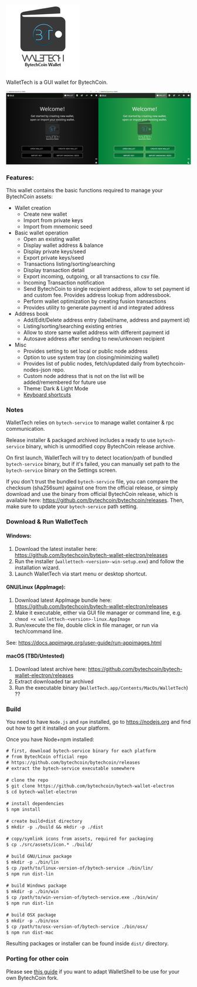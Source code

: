 ![WalletTech](docs/walletshell.png)  
WalletTech is a GUI wallet for BytechCoin.

![WalletTech Screens](docs/wallettech_welcome.png "WalletTech Screens")

### Features:
This wallet contains the basic functions required to manage your BytechCoin assets:

* Wallet creation
  * Create new wallet
  * Import from private keys
  * Import from mnemonic seed
* Basic wallet operation
  * Open an existing  wallet
  * Display wallet address & balance
  * Display private keys/seed
  * Export private keys/seed
  * Transactions listing/sorting/searching
  * Display transaction detail
  * Export incoming, outgoing, or all transactions to csv file.
  * Incoming Transaction notification
  * Send BytechCoin to single recipient address, allow to set payment id and custom fee. Provides address lookup from addressbook.
  * Perform wallet optimization by creating fusion transactions 
  * Provides utility to generate payment id and integrated address
* Address book
  * Add/Edit/Delete address entry (label/name, address and payment id)
  * Listing/sorting/searching existing entries
  * Allow to store same wallet address with different payment id
  * Autosave address after sending to new/unknown recipient
* Misc
  * Provides setting to set local or public node address
  * Option to use system tray (on closing/minimizing wallet)
  * Provides list of public nodes, fetch/updated daily from bytechcoin-nodes-json repo.
  * Custom node address that is not on the list will be added/remembered for future use
  * Theme: Dark & Light Mode
  * [Keyboard shortcuts](docs/shortcut.md)


### Notes

WalletTech relies on `bytech-service` to manage wallet container &amp; rpc communication.

Release installer & packaged archived includes a ready to use `bytech-service` binary, which is unmodified copy BytechCoin release archive.

On first launch, WalletTech will try to detect location/path of bundled `bytech-service` binary, but if it's failed, you can manually set path to the `bytech-service` binary on the Settings screen.

If you don't trust the bundled `bytech-service` file, you can compare the checksum (sha256sum) against one from the official release, or simply download and use the binary from official BytechCoin release, which is available here: https://github.com/bytechcoin/bytechcoin/releases. Then,  make sure to update your `bytech-service` path setting.

### Download &amp; Run WalletTech

#### Windows:
1. Download the latest installer here: https://github.com/bytechcoin/bytech-wallet-electron/releases
2. Run the installer (`wallettech-<version>-win-setup.exe`) and follow the installation wizard.
3. Launch WalletTech via start menu or desktop shortcut.

#### GNU/Linux (AppImage):
1. Download latest AppImage bundle here: https://github.com/bytechcoin/bytech-wallet-electron/releases
2. Make it executable, either via GUI file manager or command line, e.g. `chmod +x wallettech-<version>-linux.AppImage`
3. Run/execute the file, double click in file manager, or run via tech/command line. 

See: https://docs.appimage.org/user-guide/run-appimages.html

#### macOS (TBD/Untested)
1. Download latest archive here: https://github.com/bytechcoin/bytech-wallet-electron/releases
2. Extract downloaded tar archived
3. Run the executable binary (`WalletTech.app/Contents/MacOs/WalletTech`) ??

### Build
You need to have `Node.js` and `npm` installed, go to https://nodejs.org and find out how to get it installed on your platform.

Once you have Node+npm installed:
```
# first, download bytech-service binary for each platform
# from BytechCoin official repo
# https://github.com/bytechcoin/bytechcoin/releases
# extract the bytech-service executable somewhere

# clone the repo
$ git clone https://github.com/bytechcoin/bytech-wallet-electron
$ cd bytech-wallet-electron

# install dependencies
$ npm install

# create build+dist directory
$ mkdir -p ./build && mkdir -p ./dist

# copy/symlink icons from assets, required for packaging
$ cp ./src/assets/icon.* ./build/

# build GNU/Linux package
$ mkdir -p ./bin/lin
$ cp /path/to/linux-version-of/bytech-service ./bin/lin/
$ npm run dist-lin

# build Windows package
$ mkdir -p ./bin/win
$ cp /path/to/win-version-of/bytech-service.exe ./bin/win/
$ npm run dist-lin

# build OSX package
$ mkdir -p ./bin/osx
$ cp /path/to/osx-version-of/bytech-service ./bin/osx/
$ npm run dist-mac
```

Resulting packages or installer can be found inside `dist/` directory.

### Porting for other coin
Please see [this guide](docs/porting.md) if you want to adapt WalletShell to be use for your own BytechCoin fork.
